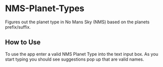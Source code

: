 # NMS-Planet-Types

Figures out the planet type in No Mans Sky (NMS) based on the planets prefix/suffix.

## How to Use

To use the app enter a valid NMS Planet Type into the text input box. As you start typing you should see suggestions pop up that are valid names.

